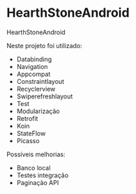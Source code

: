 # HearthStoneAndroid
HearthStoneAndroid

Neste projeto foi utilizado:
- Databinding 
- Navigation
- Appcompat
- Constraintlayout
- Recyclerview
- Swiperefreshlayout
- Test
- Modularização
- Retrofit
- Koin 
- StateFlow
- Picasso

Possíveis melhorias:
- Banco local
- Testes integração
- Paginação API
